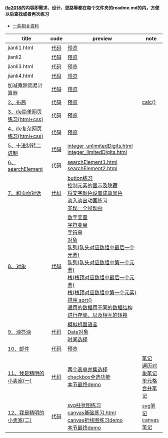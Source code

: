#### [ife2018](http://ife.baidu.com/college/detail/id/5)的内容即需求、设计、思路等都在每个文件夹的readme.md的内，方便以后查找或者再次练习

- [一些相关资料](https://github.com/Zpp-github/ife/blob/master/note.md)

| title | code | preview | note |
| -- | :-: | -- | -- |
| jianli1.html | [代码](https://github.com/Zpp-github/ife/blob/master/%E5%90%84%E7%A7%8D%E7%AE%80%E5%8E%86/jianli1.html) | [预览](https://zpp-github.github.io/ife/%E5%90%84%E7%A7%8D%E7%AE%80%E5%8E%86/jianli1.html) |
| jianli2 | [代码](https://github.com/Zpp-github/ife/tree/master/%E5%90%84%E7%A7%8D%E7%AE%80%E5%8E%86/jianli2) | [预览](https://zpp-github.github.io/ife/%E5%90%84%E7%A7%8D%E7%AE%80%E5%8E%86/jianli2/jianli2.html) |
| jianli3.html | [代码](https://github.com/Zpp-github/ife/blob/master/%E5%90%84%E7%A7%8D%E7%AE%80%E5%8E%86/jianli3.html) | [预览](https://zpp-github.github.io/ife/%E5%90%84%E7%A7%8D%E7%AE%80%E5%8E%86/jianli3.html) |
| jianli4.html | [代码](https://github.com/Zpp-github/ife/blob/master/%E5%90%84%E7%A7%8D%E7%AE%80%E5%8E%86/jianli4.html) | [预览](https://zpp-github.github.io/ife/%E5%90%84%E7%A7%8D%E7%AE%80%E5%8E%86/jianli4.html) |
| 加减乘除简易计算器 | [代码](https://github.com/Zpp-github/ife/blob/master/add_minus_times_dicide.html) | [预览](https://zpp-github.github.io/ife/add_minus_times_dicide.html) |
| [2、布局](https://github.com/Zpp-github/ife/blob/master/%E5%B8%83%E5%B1%80/readme.md) | [代码](https://github.com/Zpp-github/ife/tree/master/%E5%B8%83%E5%B1%80) | [预览](https://zpp-github.github.io/ife/%E5%B8%83%E5%B1%80/ife%E4%BB%BB%E5%8A%A1.html) | [calc()](https://github.com/Zpp-github/ife/blob/master/calc().md) |
| [3、ife简单网页练习(html+css)](https://github.com/Zpp-github/ife/blob/master/3%E3%80%81ife%E7%AE%80%E5%8D%95%E7%BD%91%E9%A1%B5%E7%BB%83%E4%B9%A0(html%2Bcss)/readme.md) | [代码](https://github.com/Zpp-github/ife/tree/master/3%E3%80%81ife%E7%AE%80%E5%8D%95%E7%BD%91%E9%A1%B5%E7%BB%83%E4%B9%A0(html%2Bcss)) | [预览](https://zpp-github.github.io/ife/3%E3%80%81ife%E7%AE%80%E5%8D%95%E7%BD%91%E9%A1%B5%E7%BB%83%E4%B9%A0(html%2Bcss)/ife%E7%AE%80%E5%8D%95%E7%BD%91%E9%A1%B5.html) |
| [4、ife复杂网页练习(html+css)](https://github.com/Zpp-github/ife/blob/master/4%E3%80%81ife%E5%A4%8D%E6%9D%82%E7%BD%91%E9%A1%B5%E7%BB%83%E4%B9%A0(html%2Bcss)/readme.md) | [代码](https://github.com/Zpp-github/ife/tree/master/4%E3%80%81ife%E5%A4%8D%E6%9D%82%E7%BD%91%E9%A1%B5%E7%BB%83%E4%B9%A0(html%2Bcss)) | [预览](https://zpp-github.github.io/ife/4%E3%80%81ife%E5%A4%8D%E6%9D%82%E7%BD%91%E9%A1%B5%E7%BB%83%E4%B9%A0(html%2Bcss)/ife%E5%A4%8D%E6%9D%82%E7%BD%91%E9%A1%B5.html) |
| [5、十进制转二进制](https://github.com/Zpp-github/ife/blob/master/5%E3%80%81%E5%8D%81%E8%BF%9B%E5%88%B6%E8%BD%AC%E4%BA%8C%E8%BF%9B%E5%88%B6/readme.md) | [代码](https://github.com/Zpp-github/ife/tree/master/5%E3%80%81%E5%8D%81%E8%BF%9B%E5%88%B6%E8%BD%AC%E4%BA%8C%E8%BF%9B%E5%88%B6) | [integer_unlimitedDigits.html](https://zpp-github.github.io/ife/5%E3%80%81%E5%8D%81%E8%BF%9B%E5%88%B6%E8%BD%AC%E4%BA%8C%E8%BF%9B%E5%88%B6/integer_unlimitedDigits.html) <br/> [integer_limitedDigits.html](https://zpp-github.github.io/ife/5%E3%80%81%E5%8D%81%E8%BF%9B%E5%88%B6%E8%BD%AC%E4%BA%8C%E8%BF%9B%E5%88%B6/integer_limitedDigits.html) |
| [6、searchElement](https://github.com/Zpp-github/ife/blob/master/6%E3%80%81searchElement/readme.md) | [代码](https://github.com/Zpp-github/ife/tree/master/6%E3%80%81searchElement) | [searchElement1.html](https://zpp-github.github.io/ife/6%E3%80%81searchElement/searchElement1.html) <br/> [searchElement2.html](https://zpp-github.github.io/ife/6%E3%80%81searchElement/searchElement2.html) |
| [7、和页面对话](https://github.com/Zpp-github/ife/blob/master/7%E3%80%81%E5%92%8C%E9%A1%B5%E9%9D%A2%E5%AF%B9%E8%AF%9D/readme.md) | [代码](https://github.com/Zpp-github/ife/tree/master/7%E3%80%81%E5%92%8C%E9%A1%B5%E9%9D%A2%E5%AF%B9%E8%AF%9D) | [button练习](https://zpp-github.github.io/ife/7%E3%80%81%E5%92%8C%E9%A1%B5%E9%9D%A2%E5%AF%B9%E8%AF%9D/7.1%E3%80%81btn.html) <br/> [控制元素的显示及隐藏](https://zpp-github.github.io/ife/7%E3%80%81%E5%92%8C%E9%A1%B5%E9%9D%A2%E5%AF%B9%E8%AF%9D/7.2%E3%80%81modify_style.html) <br/> [将文字颜色设置成背景色](https://zpp-github.github.io/ife/7%E3%80%81%E5%92%8C%E9%A1%B5%E9%9D%A2%E5%AF%B9%E8%AF%9D/7.3%E3%80%81eventDelegate.html) <br/> [淡入淡出动画练习](https://zpp-github.github.io/ife/7%E3%80%81%E5%92%8C%E9%A1%B5%E9%9D%A2%E5%AF%B9%E8%AF%9D/7.4%E3%80%81setInterval.html) <br/> [实现一个帧动画](https://zpp-github.github.io/ife/7%E3%80%81%E5%92%8C%E9%A1%B5%E9%9D%A2%E5%AF%B9%E8%AF%9D/7.5%E3%80%81Erik_smile.html) |
| [8、对象](https://github.com/Zpp-github/ife/blob/master/8%E3%80%81%E5%AF%B9%E8%B1%A1/readme.md) | [代码](https://github.com/Zpp-github/ife/tree/master/8%E3%80%81%E5%AF%B9%E8%B1%A1) | [数字变量](https://zpp-github.github.io/ife/8%E3%80%81%E5%AF%B9%E8%B1%A1/8.1%E3%80%81num.html) <br/> [字符变量](https://zpp-github.github.io/ife/8%E3%80%81%E5%AF%B9%E8%B1%A1/8.2%E3%80%81%E5%AD%97%E7%AC%A6%E4%B8%B21.html) <br/> [字符串](https://zpp-github.github.io/ife/8%E3%80%81%E5%AF%B9%E8%B1%A1/8.3%E3%80%81%E5%AD%97%E7%AC%A6%E4%B8%B22.html) <br/> [对象](https://zpp-github.github.io/ife/8%E3%80%81%E5%AF%B9%E8%B1%A1/8.4%E3%80%81%E5%AF%B9%E8%B1%A1%E9%81%8D%E5%8E%86.html) <br/> [队列(队头对应数组中最后一个元素)](https://zpp-github.github.io/ife/8%E3%80%81%E5%AF%B9%E8%B1%A1/8.5%E3%80%81%E9%98%9F%E5%88%971.html) <br/> [队列(队头对应数组中第一个元素)](https://zpp-github.github.io/ife/8%E3%80%81%E5%AF%B9%E8%B1%A1/8.6%E3%80%81%E9%98%9F%E5%88%972.html) <br/> [栈(栈顶对应数组中最后一个元素)](https://zpp-github.github.io/ife/8%E3%80%81%E5%AF%B9%E8%B1%A1/8.7%E3%80%81%E6%A0%881.html) <br/> [栈(栈顶对应数组中第一个元素)](https://zpp-github.github.io/ife/8%E3%80%81%E5%AF%B9%E8%B1%A1/8.8%E3%80%81%E6%A0%882.html) <br/> [排序 sort()](https://zpp-github.github.io/ife/8%E3%80%81%E5%AF%B9%E8%B1%A1/8.9%E3%80%81%E6%8E%92%E5%BA%8F.html) <br/> [通用的数据用不同的数据结构进行存储，以及相互的转换](https://zpp-github.github.io/ife/8%E3%80%81%E5%AF%B9%E8%B1%A1/8.10%E3%80%81%E6%95%B0%E7%BB%84%E5%AF%B9%E8%B1%A1%E7%9B%B8%E4%BA%92%E8%BD%AC%E6%8D%A2.html) |
| [9、滴答滴](https://github.com/Zpp-github/ife/blob/master/9%E3%80%81%E6%BB%B4%E7%AD%94%E6%BB%B4/readme.md) | [代码](https://github.com/Zpp-github/ife/tree/master/9%E3%80%81%E6%BB%B4%E7%AD%94%E6%BB%B4) | [模拟机器语言](https://zpp-github.github.io/ife/9%E3%80%81%E6%BB%B4%E7%AD%94%E6%BB%B4/%E6%A8%A1%E6%8B%9F%E6%9C%BA%E5%99%A8%E4%BA%BAgo.html) <br/> [Date对象](https://zpp-github.github.io/ife/9%E3%80%81%E6%BB%B4%E7%AD%94%E6%BB%B4/clock.html) <br/> [时间选择](https://zpp-github.github.io/ife/9%E3%80%81%E6%BB%B4%E7%AD%94%E6%BB%B4/%E6%97%B6%E9%97%B4%E9%80%89%E6%8B%A9.html) |
| [10、邮件](https://github.com/Zpp-github/ife/blob/master/10%E3%80%81%E9%82%AE%E4%BB%B6/readme.md) | [代码](https://github.com/Zpp-github/ife/blob/master/10%E3%80%81%E9%82%AE%E4%BB%B6/EmailTips.html) | [预览](https://zpp-github.github.io/ife/10%E3%80%81%E9%82%AE%E4%BB%B6/EmailTips.html) |
| [11、我是精明的小卖家(一)](https://github.com/Zpp-github/ife/blob/master/11%E3%80%81%E6%88%91%E6%98%AF%E7%B2%BE%E6%98%8E%E7%9A%84%E5%B0%8F%E5%8D%96%E5%AE%B6(%E4%B8%80)/readme.md) | [代码](https://github.com/Zpp-github/ife/tree/master/11%E3%80%81%E6%88%91%E6%98%AF%E7%B2%BE%E6%98%8E%E7%9A%84%E5%B0%8F%E5%8D%96%E5%AE%B6(%E4%B8%80)) | [两个表单并集选择](https://zpp-github.github.io/ife/11%E3%80%81%E6%88%91%E6%98%AF%E7%B2%BE%E6%98%8E%E7%9A%84%E5%B0%8F%E5%8D%96%E5%AE%B6(%E4%B8%80)/sellerSelect.html) <br/>[checkbox全选功能](https://zpp-github.github.io/ife/11%E3%80%81%E6%88%91%E6%98%AF%E7%B2%BE%E6%98%8E%E7%9A%84%E5%B0%8F%E5%8D%96%E5%AE%B6(%E4%B8%80)/sellerCheck.html) <br/> [本节最终demo](https://zpp-github.github.io/ife/11%E3%80%81%E6%88%91%E6%98%AF%E7%B2%BE%E6%98%8E%E7%9A%84%E5%B0%8F%E5%8D%96%E5%AE%B6(%E4%B8%80)/seller/seller.html) | [笔记](https://github.com/Zpp-github/ife/blob/master/11%E3%80%81%E6%88%91%E6%98%AF%E7%B2%BE%E6%98%8E%E7%9A%84%E5%B0%8F%E5%8D%96%E5%AE%B6(%E4%B8%80)/note.md) <br/> [遍历对象笔记](https://github.com/Zpp-github/ife/blob/master/11%E3%80%81%E6%88%91%E6%98%AF%E7%B2%BE%E6%98%8E%E7%9A%84%E5%B0%8F%E5%8D%96%E5%AE%B6(%E4%B8%80)/%E9%81%8D%E5%8E%86%E5%AF%B9%E8%B1%A1%E7%AC%94%E8%AE%B0.html) <br/> [单元格合并笔记](https://github.com/Zpp-github/ife/blob/master/11%E3%80%81%E6%88%91%E6%98%AF%E7%B2%BE%E6%98%8E%E7%9A%84%E5%B0%8F%E5%8D%96%E5%AE%B6(%E4%B8%80)/%E5%8D%95%E5%85%83%E6%A0%BC%E5%90%88%E5%B9%B6%E7%AC%94%E8%AE%B0.md) |
| [12、我是精明的小卖家(二)](https://github.com/Zpp-github/ife/blob/master/12%E3%80%81%E6%88%91%E6%98%AF%E7%B2%BE%E6%98%8E%E7%9A%84%E5%B0%8F%E5%8D%96%E5%AE%B6(%E4%BA%8C)/readme.md) | [代码](https://github.com/Zpp-github/ife/tree/master/12%E3%80%81%E6%88%91%E6%98%AF%E7%B2%BE%E6%98%8E%E7%9A%84%E5%B0%8F%E5%8D%96%E5%AE%B6(%E4%BA%8C)) | [svg柱状图练习](https://zpp-github.github.io/ife/12%E3%80%81%E6%88%91%E6%98%AF%E7%B2%BE%E6%98%8E%E7%9A%84%E5%B0%8F%E5%8D%96%E5%AE%B6(%E4%BA%8C)/svg%E7%BB%83%E4%B9%A0%E4%B8%8E%E7%AC%94%E8%AE%B0/svg%E6%9F%B1%E7%8A%B6%E5%9B%BE%E7%BB%83%E4%B9%A0/svg%E4%B9%8B%E6%9F%B1%E7%8A%B6%E5%9B%BE.html) <br/> [canvas基础练习.html](https://zpp-github.github.io/ife/12%E3%80%81%E6%88%91%E6%98%AF%E7%B2%BE%E6%98%8E%E7%9A%84%E5%B0%8F%E5%8D%96%E5%AE%B6(%E4%BA%8C)/canvas%E7%BB%83%E4%B9%A0%E4%B8%8E%E7%AC%94%E8%AE%B0/canvas%E5%9F%BA%E7%A1%80%E7%BB%83%E4%B9%A0.html) <br/> [canvas折线图练习demo](https://zpp-github.github.io/ife/12%E3%80%81%E6%88%91%E6%98%AF%E7%B2%BE%E6%98%8E%E7%9A%84%E5%B0%8F%E5%8D%96%E5%AE%B6(%E4%BA%8C)/canvas%E7%BB%83%E4%B9%A0%E4%B8%8E%E7%AC%94%E8%AE%B0/canvas%E6%8A%98%E7%BA%BF%E5%9B%BE%E7%BB%83%E4%B9%A0/canvas%E4%B9%8B%E6%8A%98%E7%BA%BF%E5%9B%BE.html) <br/> [本节最终demo](https://zpp-github.github.io/ife/12%E3%80%81%E6%88%91%E6%98%AF%E7%B2%BE%E6%98%8E%E7%9A%84%E5%B0%8F%E5%8D%96%E5%AE%B6(%E4%BA%8C)/seller/seller.html) | [svg笔记](https://github.com/Zpp-github/ife/blob/master/12%E3%80%81%E6%88%91%E6%98%AF%E7%B2%BE%E6%98%8E%E7%9A%84%E5%B0%8F%E5%8D%96%E5%AE%B6(%E4%BA%8C)/svg%E7%BB%83%E4%B9%A0%E4%B8%8E%E7%AC%94%E8%AE%B0/svgNote.md) <br/> [canvas笔记](https://github.com/Zpp-github/ife/blob/master/12%E3%80%81%E6%88%91%E6%98%AF%E7%B2%BE%E6%98%8E%E7%9A%84%E5%B0%8F%E5%8D%96%E5%AE%B6(%E4%BA%8C)/canvas%E7%BB%83%E4%B9%A0%E4%B8%8E%E7%AC%94%E8%AE%B0/canvasNote.md)|
